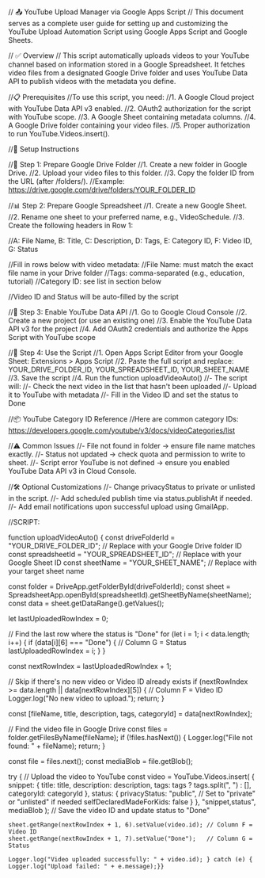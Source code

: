 // 📤 YouTube Upload Manager via Google Apps Script
// This document serves as a complete user guide for setting up and customizing the YouTube Upload Automation Script using Google Apps Script and Google Sheets.

// ✅ Overview
// This script automatically uploads videos to your YouTube channel based on information stored in a Google Spreadsheet. It fetches video files from a designated Google Drive folder and uses YouTube Data API to publish videos with the metadata you define.

//📋 Prerequisites
//To use this script, you need:
//1. A Google Cloud project with YouTube Data API v3 enabled.
//2. OAuth2 authorization for the script with YouTube scope.
//3. A Google Sheet containing metadata columns.
//4. A Google Drive folder containing your video files.
//5. Proper authorization to run YouTube.Videos.insert().

//🧰 Setup Instructions

//📁 Step 1: Prepare Google Drive Folder
//1. Create a new folder in Google Drive.
//2. Upload your video files to this folder.
//3. Copy the folder ID from the URL (after /folders/).
//Example: https://drive.google.com/drive/folders/YOUR_FOLDER_ID

//📊 Step 2: Prepare Google Spreadsheet
//1. Create a new Google Sheet.
//2. Rename one sheet to your preferred name, e.g., VideoSchedule.
//3. Create the following headers in Row 1:

//A: File Name, B: Title, C: Description, D: Tags, E: Category ID, F: Video ID, G: Status

//Fill in rows below with video metadata:
//File Name: must match the exact file name in your Drive folder
//Tags: comma-separated (e.g., education, tutorial)
//Category ID: see list in section below

//Video ID and Status will be auto-filled by the script

//🔑 Step 3: Enable YouTube Data API
//1. Go to Google Cloud Console
//2. Create a new project (or use an existing one)
//3. Enable the YouTube Data API v3 for the project
//4. Add OAuth2 credentials and authorize the Apps Script with YouTube scope
 
//🧠 Step 4: Use the Script
//1. Open Apps Script Editor from your Google Sheet: Extensions > Apps Script
//2. Paste the full script and replace: YOUR_DRIVE_FOLDER_ID, YOUR_SPREADSHEET_ID, YOUR_SHEET_NAME
//3. Save the script
//4. Run the function uploadVideoAuto()
//- The script will:
//- Check the next video in the list that hasn't been uploaded
//- Upload it to YouTube with metadata
//- Fill in the Video ID and set the status to Done

//📦 YouTube Category ID Reference
//Here are common category IDs: https://developers.google.com/youtube/v3/docs/videoCategories/list

//⚠️ Common Issues
//- File not found in folder → ensure file name matches exactly.
//- Status not updated → check quota and permission to write to sheet.
//- Script error YouTube is not defined → ensure you enabled YouTube Data API v3 in Cloud Console.

//🛠️ Optional Customizations
//- Change privacyStatus to private or unlisted in the script.
//- Add scheduled publish time via status.publishAt if needed.
//- Add email notifications upon successful upload using GmailApp.


//SCRIPT:

function uploadVideoAuto() {
  const driveFolderId = "YOUR_DRIVE_FOLDER_ID"; // Replace with your Google Drive folder ID
  const spreadsheetId = "YOUR_SPREADSHEET_ID"; // Replace with your Google Sheet ID
  const sheetName = "YOUR_SHEET_NAME"; // Replace with your target sheet name

  const folder = DriveApp.getFolderById(driveFolderId);
  const sheet = SpreadsheetApp.openById(spreadsheetId).getSheetByName(sheetName);
  const data = sheet.getDataRange().getValues();

  let lastUploadedRowIndex = 0;

  // Find the last row where the status is "Done"
  for (let i = 1; i < data.length; i++) {
    if (data[i][6] === "Done") { // Column G = Status
      lastUploadedRowIndex = i;
    }
  }

  const nextRowIndex = lastUploadedRowIndex + 1;

  // Skip if there's no new video or Video ID already exists
  if (nextRowIndex >= data.length || data[nextRowIndex][5]) { // Column F = Video ID
    Logger.log("No new video to upload.");
    return;
  }

  const [fileName, title, description, tags, categoryId] = data[nextRowIndex];

  // Find the video file in Google Drive
  const files = folder.getFilesByName(fileName);
  if (!files.hasNext()) {
    Logger.log("File not found: " + fileName);
    return;
  }

  const file = files.next();
  const mediaBlob = file.getBlob();

  try {
    // Upload the video to YouTube
    const video = YouTube.Videos.insert(
      {
        snippet: {
          title: title,
          description: description,
          tags: tags ? tags.split(", ") : [],
          categoryId: categoryId
        },
        status: {
          privacyStatus: "public", // Set to "private" or "unlisted" if needed
          selfDeclaredMadeForKids: false
        }
      },
      "snippet,status",
      mediaBlob
    ); // Save the video ID and update status to "Done"
  
    sheet.getRange(nextRowIndex + 1, 6).setValue(video.id); // Column F = Video ID
    sheet.getRange(nextRowIndex + 1, 7).setValue("Done");   // Column G = Status

    Logger.log("Video uploaded successfully: " + video.id); } catch (e) {
    Logger.log("Upload failed: " + e.message);}}
